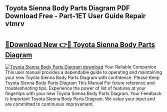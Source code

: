 ## Toyota Sienna Body Parts Diagram PDF Download Free - Part-1ET User Guide Repair vtmrv

# <h2><a href="http://dfhj5u.blite.top/?on=Toyota+Sienna+Body+Parts+Diagram">🔗Download New 👉🔴 Toyota Sienna Body Parts Diagram</a></h2>

[![Toyota Sienna Body Parts Diagram download](https://i.imgur.com/lujVjoI.png)](http://dfhj5u.blite.top/?on=Toyota+Sienna+Body+Parts+Diagram)
Your Reliable Companion This user manual provides a dependable guide to operating and maintaining your new Toyota Sienna Body Parts Diagram with confidence. Please Keep Toyota Sienna Body Parts Diagram This Manual For future reference and troubleshooting tips. Experience the power of list of features at your fingertips with your new Toyota Sienna Body Parts Diagram. Your Feedback is Important Toyota Sienna Body Parts Diagram. We value your input and are committed to continuous improvement.
